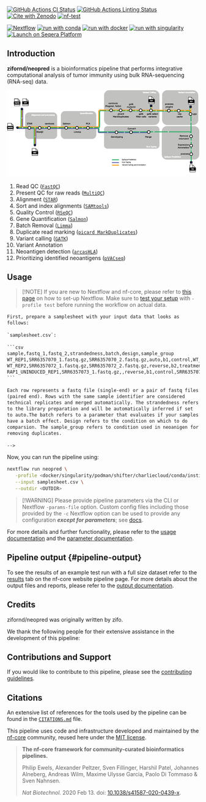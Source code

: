 [![GitHub Actions CI
Status](https://github.com/zifornd/neopred/actions/workflows/ci.yml/badge.svg)](https://github.com/zifornd/neopred/actions/workflows/ci.yml)
[![GitHub Actions Linting
Status](https://github.com/zifornd/neopred/actions/workflows/linting.yml/badge.svg)](https://github.com/zifornd/neopred/actions/workflows/linting.yml)[![Cite
with
Zenodo](http://img.shields.io/badge/DOI-10.5281/zenodo.XXXXXXX-1073c8?labelColor=000000)](https://doi.org/10.5281/zenodo.XXXXXXX)
[![nf-test](https://img.shields.io/badge/unit_tests-nf--test-337ab7.svg)](https://www.nf-test.com)

[![Nextflow](https://img.shields.io/badge/nextflow%20DSL2-%E2%89%A523.04.0-23aa62.svg)](https://www.nextflow.io/)
[![run with
conda](http://img.shields.io/badge/run%20with-conda-3EB049?labelColor=000000&logo=anaconda)](https://docs.conda.io/en/latest/)
[![run with
docker](https://img.shields.io/badge/run%20with-docker-0db7ed?labelColor=000000&logo=docker)](https://www.docker.com/)
[![run with
singularity](https://img.shields.io/badge/run%20with-singularity-1d355c.svg?labelColor=000000)](https://sylabs.io/docs/)
[![Launch on Seqera
Platform](https://img.shields.io/badge/Launch%20%F0%9F%9A%80-Seqera%20Platform-%234256e7)](https://cloud.seqera.io/launch?pipeline=https://github.com/zifornd/neopred)

## Introduction

**zifornd/neopred** is a bioinformatics pipeline that performs integrative
computational analysis of tumor immunity using bulk RNA-sequencing
(RNA-seq) data.

![zifornd/neopred metro map](docs/images/neopred_metro_map.png)

1.  Read QC
    ([`FastQC`](https://www.bioinformatics.babraham.ac.uk/projects/fastqc/))
2.  Present QC for raw reads ([`MultiQC`](http://multiqc.info/))
3.  Alignment ([`STAR`](https://github.com/alexdobin/STAR))
4.  Sort and index alignments
    ([`SAMtools`](https://sourceforge.net/projects/samtools/files/samtools/))
5.  Quality Control
    ([`RSeQC`](https://github.com/MonashBioinformaticsPlatform/RSeQC))
6.  Gene Quantification
    ([`Salmon`](https://combine-lab.github.io/salmon/))
7.  Batch Removal
    ([`Limma`](https://www.bioconductor.org/packages/release/bioc/html/limma.html))
8.  Duplicate read marking
    ([`picard MarkDuplicates`](https://broadinstitute.github.io/picard/))
9.  Variant calling ([`GATK`](https://github.com/broadinstitute/gatk))
10. Variant Annotation
11. Neoantigen detection
    ([`arcasHLA`](https://github.com/RabadanLab/arcasHLA))
12. Prioritizing identified neoantigens
    ([`pVACseq`](https://github.com/griffithlab/pVAC-Seq))

## Usage

> [!NOTE] If you are new to Nextflow and nf-core, please refer to [this
> page](https://nf-co.re/docs/usage/installation) on how to set-up
> Nextflow. Make sure to [test your
> setup](https://nf-co.re/docs/usage/introduction#how-to-run-a-pipeline)
> with `-profile test` before running the workflow on actual data.

````{=html}
First, prepare a samplesheet with your input data that looks as follows:

`samplesheet.csv`:

```csv
sample,fastq_1,fastq_2,strandedness,batch,design,sample_group
WT_REP1,SRR6357070_1.fastq.gz,SRR6357070_2.fastq.gz,auto,b1,control,WT_REP1_1
WT_REP2,SRR6357072_1.fastq.gz,SRR6357072_2.fastq.gz,reverse,b2,treatment,WT_REP2_1
RAP1_UNINDUCED_REP1,SRR6357073_1.fastq.gz,,reverse,b1,control,SRR6357073_a,RAP1_UNINDUCED_REP1_1
```

Each row represents a fastq file (single-end) or a pair of fastq files (paired end). Rows with the same sample identifier are considered technical replicates and merged automatically. The strandedness refers to the library preparation and will be automatically inferred if set to auto.The batch refers to a parameter that evaluates if your samples have a batch effect. Design refers to the condition on which to do comparsion. The sample_group refers to condition used in neoanigen for removing duplicates.

-->
````

Now, you can run the pipeline using:

```bash
nextflow run neopred \
   -profile <docker/singularity/podman/shifter/charliecloud/conda/institute> \
   --input samplesheet.csv \
   --outdir <OUTDIR>
```

> [!WARNING] Please provide pipeline parameters via the CLI or Nextflow
> `-params-file` option. Custom config files including those provided by
> the `-c` Nextflow option can be used to provide any configuration
> **_except for parameters_**; see
> [docs](https://nf-co.re/usage/configuration#custom-configuration-files).

For more details and further functionality, please refer to the [usage
documentation](https://nf-co.re/raredisease/usage) and the [parameter
documentation](https://nf-co.re/raredisease/parameters).

## Pipeline output {#pipeline-output}

To see the results of an example test run with a full size dataset refer
to the [results](https://nf-co.re/rnaseq/results) tab on the nf-core
website pipeline page. For more details about the output files and
reports, please refer to the [output
documentation](https://nf-co.re/raredisease/output).

## Credits

zifornd/neopred was originally written by zifo.

We thank the following people for their extensive assistance in the
development of this pipeline:

## Contributions and Support

If you would like to contribute to this pipeline, please see the
[contributing guidelines](.github/CONTRIBUTING.md).

## Citations

An extensive list of references for the tools used by the pipeline can
be found in the [`CITATIONS.md`](CITATIONS.md) file.

This pipeline uses code and infrastructure developed and maintained by
the [nf-core](https://nf-co.re) community, reused here under the [MIT
license](https://github.com/nf-core/tools/blob/master/LICENSE).

> **The nf-core framework for community-curated bioinformatics
> pipelines.**
>
> Philip Ewels, Alexander Peltzer, Sven Fillinger, Harshil Patel,
> Johannes Alneberg, Andreas Wilm, Maxime Ulysse Garcia, Paolo Di
> Tommaso & Sven Nahnsen.
>
> _Nat Biotechnol._ 2020 Feb 13. doi:
> [10.1038/s41587-020-0439-x](https://dx.doi.org/10.1038/s41587-020-0439-x).
